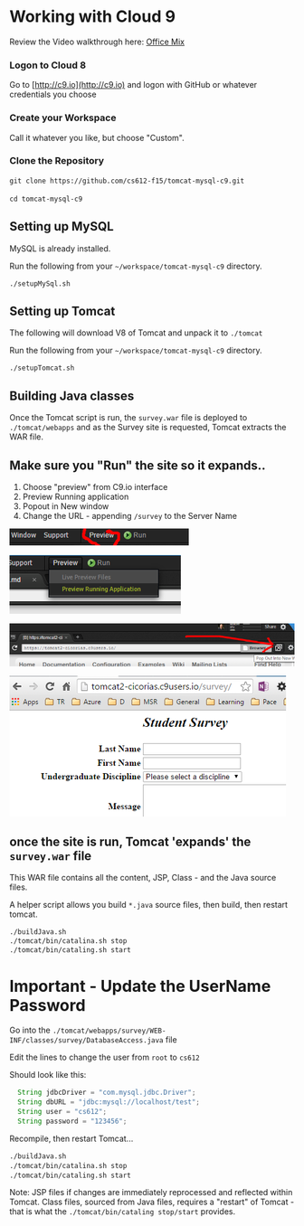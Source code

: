 # Working with Cloud 9
Review the Video walkthrough here: [Office Mix](https://mix.office.com/watch/1w8lekdndxjhq)

### Logon to Cloud 8
Go to [http://c9.io](http://c9.io) and logon with GitHub or whatever credentials you choose

### Create your Workspace
Call it whatever you like, but choose "Custom".

### Clone the Repository

```
git clone https://github.com/cs612-f15/tomcat-mysql-c9.git

cd tomcat-mysql-c9

```

## Setting up MySQL
MySQL is already installed.

Run the following from your `~/workspace/tomcat-mysql-c9` directory.

```
./setupMySql.sh
```

## Setting up Tomcat
The following will download V8 of Tomcat and unpack it to `./tomcat`

Run the following from your `~/workspace/tomcat-mysql-c9` directory.

```
./setupTomcat.sh

```

## Building Java classes

Once the Tomcat script is run, the `survey.war` file is deployed to `./tomcat/webapps` and as the Survey site is 
requested, Tomcat extracts the WAR file.


## Make sure you "Run" the site so it expands..

1. Choose "preview" from C9.io interface
2. Preview Running application
3. Popout in New window
3. Change the URL - appending `/survey` to the Server Name

![img1](./img/1.png)

![img2](./img/2.png)

![img3](./img/3.png)

![img4](./img/4.png)




## once the site is run, Tomcat 'expands' the `survey.war` file

This WAR file contains all the content, JSP, Class - and the Java source files.

A helper script allows you build `*.java` source files, then build, then restart tomcat.

```
./buildJava.sh
./tomcat/bin/catalina.sh stop
./tomcat/bin/cataling.sh start
```

# Important - Update the UserName Password

Go into the `./tomcat/webapps/survey/WEB-INF/classes/survey/DatabaseAccess.java` file

Edit the lines to change the user from `root` to `cs612`

Should look like this:

```java
  String jdbcDriver = "com.mysql.jdbc.Driver";
  String dbURL = "jdbc:mysql://localhost/test";
  String user = "cs612";
  String password = "123456";
```

Recompile, then restart Tomcat...

```bash
./buildJava.sh
./tomcat/bin/catalina.sh stop
./tomcat/bin/cataling.sh start
```


Note: JSP files if changes are immediately reprocessed and reflected within Tomcat.
Class files, sourced from Java files, requires a "restart" of Tomcat - that is what the `./tomcat/bin/cataling stop/start` provides.

